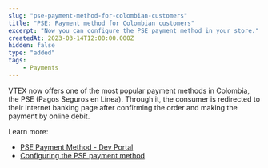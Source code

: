 ```yaml
---
slug: "pse-payment-method-for-colombian-customers"
title: "PSE: Payment method for Colombian customers"
excerpt: "Now you can configure the PSE payment method in your store."
createdAt: 2023-03-14T12:00:00.000Z
hidden: false
type: "added"
tags:
    - Payments
---
```


VTEX now offers one of the most popular payment methods in Colombia, the PSE (Pagos Seguros en Línea). Through it, the consumer is redirected to their internet banking page after confirming the order and making the payment by online debit.

Learn more:

- [PSE Payment Method - Dev Portal](https://developers.vtex.com/docs/guides/pse-payment-method)
- [Configuring the PSE payment method](https://help.vtex.com/en/tutorial/setting-up-payments-with-pse--7dRChubn7TqdEyWrHQEQp6)
